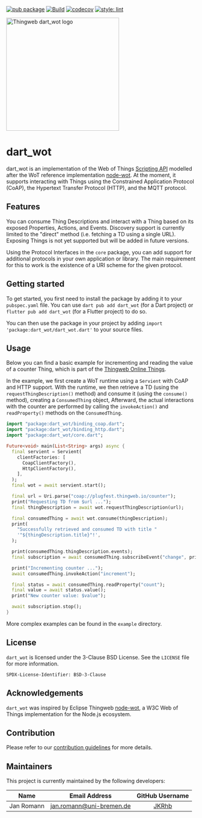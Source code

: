 [![pub package](https://img.shields.io/pub/v/dart_wot.svg)](https://pub.dev/packages/dart_wot)
[![Build](https://github.com/eclipse-thingweb/dart_wot/actions/workflows/ci.yml/badge.svg)](https://github.com/eclipse-thingweb/dart_wot/actions/workflows/ci.yml)
[![codecov](https://codecov.io/gh/eclipse-thingweb/dart_wot/branch/main/graph/badge.svg?token=76OBNOVL60)](https://codecov.io/gh/eclipse-thingweb/dart_wot)
[![style: lint](https://img.shields.io/badge/style-lint-4BC0F5.svg)](https://pub.dev/packages/lint)

<picture>
  <source media="(prefers-color-scheme: dark)" srcset="https://raw.githubusercontent.com/eclipse-thingweb/thingweb/main/brand/logos/dart_wot_for_dark_bg.svg">
  <source media="(prefers-color-scheme: light)" srcset="https://raw.githubusercontent.com/eclipse-thingweb/thingweb/main/brand/logos/dart_wot.svg">
  <img title="Thingweb dart_wot " alt="Thingweb dart_wot logo" src="https://raw.githubusercontent.com/eclipse-thingweb/thingweb/main/brand/logos/dart_wot.svg" width="300">
</picture>

# dart_wot

dart_wot is an implementation of the
Web of Things [Scripting API](https://w3c.github.io/wot-scripting-api/) modelled
after the WoT reference implementation
[node-wot](https://github.com/eclipse-thingweb/node-wot).
At the moment, it supports interacting with Things using the Constrained Application
Protocol (CoAP), the Hypertext Transfer Protocol (HTTP), and the MQTT protocol.

## Features

You can consume Thing Descriptions and interact with a Thing based on its
exposed Properties, Actions, and Events.
Discovery support is currently limited to the "direct" method (i.e. fetching a
TD using a single URL).
Exposing Things is not yet supported but will be added in future versions.

Using the Protocol Interfaces in the `core` package, you can add support for
additional protocols in your own application or library. The main requirement
for this to work is the existence of a URI scheme for the given protocol.

## Getting started

To get started, you first need to install the package by adding it to your
`pubspec.yaml` file.
You can use `dart pub add dart_wot` (for a Dart project) or
`flutter pub add dart_wot` (for a Flutter project) to do so.

You can then use the package in your project by adding
`import 'package:dart_wot/dart_wot.dart'` to your source files.

## Usage

Below you can find a basic example for incrementing and reading the value of a
counter Thing, which is part of the
[Thingweb Online Things](https://www.thingweb.io/services).

In the example, we first create a WoT runtime using a `Servient` with CoAP and
HTTP support.
With the runtime, we then retrieve a TD (using the `requestThingDescription()`
method) and consume it (using the `consume()` method), creating a
`ConsumedThing` object,
Afterward, the actual interactions with the counter are performed by calling the
`invokeAction()` and `readProperty()` methods on the `ConsumedThing`.

```dart
import "package:dart_wot/binding_coap.dart";
import "package:dart_wot/binding_http.dart";
import "package:dart_wot/core.dart";

Future<void> main(List<String> args) async {
  final servient = Servient(
    clientFactories: [
      CoapClientFactory(),
      HttpClientFactory(),
    ],
  );
  final wot = await servient.start();

  final url = Uri.parse("coap://plugfest.thingweb.io/counter");
  print("Requesting TD from $url ...");
  final thingDescription = await wot.requestThingDescription(url);

  final consumedThing = await wot.consume(thingDescription);
  print(
    "Successfully retrieved and consumed TD with title "
    '"${thingDescription.title}"!',
  );

  print(consumedThing.thingDescription.events);
  final subscription = await consumedThing.subscribeEvent("change", print);

  print("Incrementing counter ...");
  await consumedThing.invokeAction("increment");

  final status = await consumedThing.readProperty("count");
  final value = await status.value();
  print("New counter value: $value");

  await subscription.stop();
}
```

More complex examples can be found in the `example` directory.

## License

`dart_wot` is licensed under the 3-Clause BSD License.
See the `LICENSE` file for more information.

    SPDX-License-Identifier: BSD-3-Clause

## Acknowledgements

`dart_wot` was inspired by Eclipse Thingweb
[node-wot](https://github.com/eclipse/thingweb.node-wot), a W3C Web of Things
implementation for the Node.js ecosystem.

## Contribution

Please refer to our [contribution guidelines](CONTRIBUTING.md) for more details.

## Maintainers

This project is currently maintained by the following developers:

|    Name    |     Email Address    |                GitHub Username               |
|:----------:|:--------------------:|:--------------------------------------------:|
| Jan Romann | jan.romann@uni-bremen.de | [JKRhb](https://github.com/JKRhb) |
